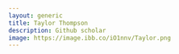 ```yaml
---
layout: generic
title: Taylor Thompson
description: Github scholar
image: https://image.ibb.co/iO1nnv/Taylor.png
---
```

